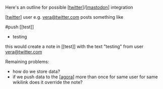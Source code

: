 Here's an outline for possible [[twitter]]/[[mastodon]] integration

[[twitter]] user e.g. vera@twitter.com posts something like 


#push [[test]]
-	testing


this would create a note in [[test]] with the text "testing" from user vera@twitter.com

Remaining problems:
-	how do we store data?
-	if we push data to the [[agora]] more than once for same user for same wikilink does it override the note?

[//begin]: # "Autogenerated link references for markdown compatibility"
[twitter]: twitter.md "twitter"
[mastodon]: mastodon.md "mastodon"
[twitter]: twitter.md "twitter"
[agora]: agora.md "agora"
[//end]: # "Autogenerated link references"